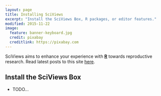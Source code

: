 ```yaml
---
layout: page
title: Installing SciViews
excerpt: "Install the SciViews Box, R packages, or editor features."
modified: 2015-11-22
image:
  feature: banner-keyboard.jpg
  credit: pixabay
  creditlink: https://pixabay.com
---
```


SciViews aims to enhance your experience with [**R**](http://www.r-project.org) towards reproductive research.
Read latest posts to this site [here](/).

## Install the SciViews Box

* TODO...
